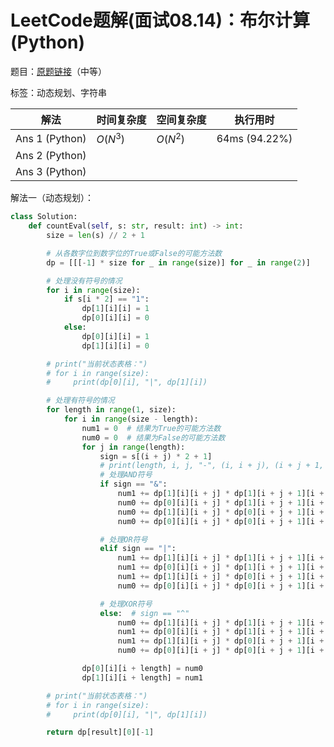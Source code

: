 # LeetCode题解(面试08.14)：布尔计算(Python)

题目：[原题链接](https://leetcode-cn.com/problems/boolean-evaluation-lcci/)（中等）

标签：动态规划、字符串

| 解法           | 时间复杂度 | 空间复杂度 | 执行用时      |
| -------------- | ---------- | ---------- | ------------- |
| Ans 1 (Python) | $O(N^3)$   | $O(N^2)$   | 64ms (94.22%) |
| Ans 2 (Python) |            |            |               |
| Ans 3 (Python) |            |            |               |

解法一（动态规划）：

```python
class Solution:
    def countEval(self, s: str, result: int) -> int:
        size = len(s) // 2 + 1

        # 从各数字位到数字位的True或False的可能方法数
        dp = [[[-1] * size for _ in range(size)] for _ in range(2)]

        # 处理没有符号的情况
        for i in range(size):
            if s[i * 2] == "1":
                dp[1][i][i] = 1
                dp[0][i][i] = 0
            else:
                dp[0][i][i] = 1
                dp[1][i][i] = 0

        # print("当前状态表格：")
        # for i in range(size):
        #     print(dp[0][i], "|", dp[1][i])

        # 处理有符号的情况
        for length in range(1, size):
            for i in range(size - length):
                num1 = 0  # 结果为True的可能方法数
                num0 = 0  # 结果为False的可能方法数
                for j in range(length):
                    sign = s[(i + j) * 2 + 1]
                    # print(length, i, j, "-", (i, i + j), (i + j + 1, i + length), sign)
                    # 处理AND符号
                    if sign == "&":
                        num1 += dp[1][i][i + j] * dp[1][i + j + 1][i + length]
                        num0 += dp[0][i][i + j] * dp[1][i + j + 1][i + length]
                        num0 += dp[1][i][i + j] * dp[0][i + j + 1][i + length]
                        num0 += dp[0][i][i + j] * dp[0][i + j + 1][i + length]

                    # 处理OR符号
                    elif sign == "|":
                        num1 += dp[1][i][i + j] * dp[1][i + j + 1][i + length]
                        num1 += dp[0][i][i + j] * dp[1][i + j + 1][i + length]
                        num1 += dp[1][i][i + j] * dp[0][i + j + 1][i + length]
                        num0 += dp[0][i][i + j] * dp[0][i + j + 1][i + length]

                    # 处理XOR符号
                    else:  # sign == "^"
                        num0 += dp[1][i][i + j] * dp[1][i + j + 1][i + length]
                        num1 += dp[0][i][i + j] * dp[1][i + j + 1][i + length]
                        num1 += dp[1][i][i + j] * dp[0][i + j + 1][i + length]
                        num0 += dp[0][i][i + j] * dp[0][i + j + 1][i + length]

                dp[0][i][i + length] = num0
                dp[1][i][i + length] = num1

        # print("当前状态表格：")
        # for i in range(size):
        #     print(dp[0][i], "|", dp[1][i])

        return dp[result][0][-1]
```
